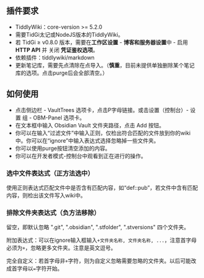 ## 插件要求

- TiddlyWiki：core-version >= 5.2.0
- 需要TidGi太记或NodeJS版本的TiddlyWiki。
- 若  TidGi ≥ v0.8.0 版本，需要在**工作区设置** - **博客和服务器设置**中 - 启用 **HTTP API** 并 关闭 **凭证鉴权选项**。
- 依赖插件：tiddlywiki/markdown
- 更新笔记库，需要先点清除在点导入。（**慎重**，目前未提供单独删除某个笔记库的选项。点击purge后会全部清空。）

## 如何使用

- 点击侧边栏 - VaultTrees 选项卡，点击P字母链接。或击设置（控制台）- 设置 组 - OBM-Panel 选项卡。
- 在文本框中输入 Obsidian Vault 文件夹路径，点击 Add 按钮。
- 你可以在输入“过滤文件”中输入正则，仅检出符合匹配的文件放到你的wiki中。你可以在“ignore”中输入表达式选择忽略掉一些文件夹。
- 你可以使用purge按钮清空添加的内容。
- 你可以在开发者模式-控制台中观看到正在进行的操作。

### 选中文件表达式（正方法选中）

使用正则表达式匹配文件中是否含有匹配内容，如“def::pub”，若文件中含有匹配内容，则检出该文件写入wiki中。

### 排除文件夹表达式（负方法移除）

留空，即默认忽略 ".git", ".obsidian", ".stfolder", ".stversions" 四个文件夹。

附加表达式：可以在ignore输入框输入`+文件夹名称, 文件夹名称, ...`，注意首字母必须为`+`，忽略更多文件夹。注意是英文逗号。

完全自定义：若首字母非`+`字符，则为自定义忽略需要忽略的文件夹。以后可能改成首字母以`=`字符开始。